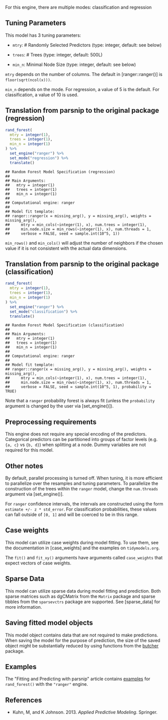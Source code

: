 


For this engine, there are multiple modes: classification and regression

## Tuning Parameters



This model has 3 tuning parameters:

- `mtry`: # Randomly Selected Predictors (type: integer, default: see below)

- `trees`: # Trees (type: integer, default: 500L)

- `min_n`: Minimal Node Size (type: integer, default: see below)

`mtry` depends on the number of columns. The default in [ranger::ranger()] is `floor(sqrt(ncol(x)))`.

`min_n` depends on the mode. For regression, a value of 5 is the default. For classification, a value of 10 is used. 

## Translation from parsnip to the original package (regression)


```r
rand_forest(
  mtry = integer(1),
  trees = integer(1),
  min_n = integer(1)
) %>%  
  set_engine("ranger") %>% 
  set_mode("regression") %>% 
  translate()
```

```
## Random Forest Model Specification (regression)
## 
## Main Arguments:
##   mtry = integer(1)
##   trees = integer(1)
##   min_n = integer(1)
## 
## Computational engine: ranger 
## 
## Model fit template:
## ranger::ranger(x = missing_arg(), y = missing_arg(), weights = missing_arg(), 
##     mtry = min_cols(~integer(1), x), num.trees = integer(1), 
##     min.node.size = min_rows(~integer(1), x), num.threads = 1, 
##     verbose = FALSE, seed = sample.int(10^5, 1))
```

`min_rows()` and `min_cols()` will adjust the number of neighbors if the chosen value if it is not consistent with the actual data dimensions.

## Translation from parsnip to the original package (classification)


```r
rand_forest(
  mtry = integer(1),
  trees = integer(1),
  min_n = integer(1)
) %>% 
  set_engine("ranger") %>% 
  set_mode("classification") %>% 
  translate()
```

```
## Random Forest Model Specification (classification)
## 
## Main Arguments:
##   mtry = integer(1)
##   trees = integer(1)
##   min_n = integer(1)
## 
## Computational engine: ranger 
## 
## Model fit template:
## ranger::ranger(x = missing_arg(), y = missing_arg(), weights = missing_arg(), 
##     mtry = min_cols(~integer(1), x), num.trees = integer(1), 
##     min.node.size = min_rows(~integer(1), x), num.threads = 1, 
##     verbose = FALSE, seed = sample.int(10^5, 1), probability = TRUE)
```

Note that a `ranger` probability forest is always fit (unless the `probability` argument is changed by the user via [set_engine()]).

## Preprocessing requirements


This engine does not require any special encoding of the predictors. Categorical predictors can be partitioned into groups of factor levels (e.g. `{a, c}` vs `{b, d}`) when splitting at a node. Dummy variables are not required for this model. 

## Other notes

By default, parallel processing is turned off. When tuning, it is more efficient to parallelize over the resamples and tuning parameters. To parallelize the construction of the trees within the `ranger` model, change the `num.threads` argument via [set_engine()]. 

For `ranger` confidence intervals, the intervals are  constructed using the form `estimate +/- z * std_error`. For  classification probabilities, these values can fall outside of  `[0, 1]` and will be coerced to be in this range.

## Case weights


This model can utilize case weights during model fitting. To use them, see the documentation in [case_weights] and the examples on `tidymodels.org`. 

The `fit()` and `fit_xy()` arguments have arguments called `case_weights` that expect vectors of case weights. 

## Sparse Data


This model can utilize sparse data during model fitting and prediction. Both sparse matrices such as dgCMatrix from the `Matrix` package and sparse tibbles from the `sparsevctrs` package are supported. See [sparse_data] for more information.

## Saving fitted model objects


This model object contains data that are not required to make predictions. When saving the model for the purpose of prediction, the size of the saved object might be substantially reduced by using functions from the [butcher](https://butcher.tidymodels.org) package.


## Examples 

The "Fitting and Predicting with parsnip" article contains [examples](https://parsnip.tidymodels.org/articles/articles/Examples.html#rand-forest-ranger) for `rand_forest()` with the `"ranger"` engine.

## References

 - Kuhn, M, and K Johnson. 2013. _Applied Predictive Modeling_. Springer.
